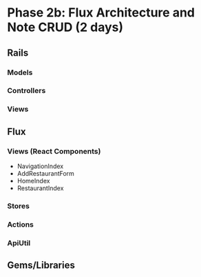 # Phase 2b: Flux Architecture and Note CRUD (2 days)

## Rails
### Models

### Controllers

### Views

## Flux
### Views (React Components)
* NavigationIndex
* AddRestaurantForm
* HomeIndex
* RestaurantIndex


### Stores

### Actions

### ApiUtil

## Gems/Libraries
